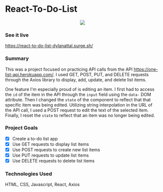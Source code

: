 # React-To-Do-List

<p align="center">
<img src="src/giphy-react-to-do-list.gif">
</p>

### See it live

https://react-to-do-list-dylanattal.surge.sh/

### Summary

This was a project focused on practicing API calls from the API https://one-list-api.herokuapp.com/. I used GET, POST, PUT, and DELETE requests through the Axios library to display, add, update, and delete list items.

One feature I'm especially proud of is editing an item. I first had to access the `id` of the item in the API through the `input` field using the `data-` DOM attribute. Then I changed the `state` of the component to reflect that that specific item was being edited. Utilizing string interpolation in the URL of the API call, I used a POST request to edit the text of the selected item. Finally, I reset the `state` to reflect that an item was no longer being edited.

### Project Goals

- [x] Create a to-do list app
- [x] Use GET requests to display list items
- [x] Use POST requests to create new list items
- [x] Use PUT requests to update list items
- [x] Use DELETE requests to delete list items

### Technologies Used

HTML, CSS, Javascript, React, Axios
